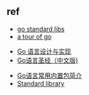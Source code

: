 

## ref
<!-- standard -->
+ [go standard libs](https://pkg.go.dev/std)
+ [a tour of go](https://go.dev/tour/list)

<!-- books -->
+ [Go 语言设计与实现](https://draveness.me/golang/docs/part2-foundation/ch03-datastructure/golang-array-and-slice/)
+ [Go语言圣经（中文版)](https://docs.hacknode.org/gopl-zh/index.html)

<!-- go packages -->
+ [Go语言常用内置包简介](http://c.biancheng.net/view/4306.html)
+ [Standard library](https://pkg.go.dev/std)
